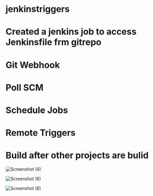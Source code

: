 # jenkinstriggers
# Created a jenkins job to access Jenkinsfile frm gitrepo
# Git Webhook
# Poll SCM
# Schedule Jobs
# Remote Triggers
# Build after other projects are bulid
![Screenshot (4)](https://github.com/MuddamPoojithaa/jenkinstriggers/assets/127126687/17d66976-6183-49b8-9b23-38275cda0384)

![Screenshot (6)](https://github.com/MuddamPoojithaa/jenkinstriggers/assets/127126687/d853b998-c2c7-4cc3-b12a-fdb8a071a9dc)

![Screenshot (8)](https://github.com/MuddamPoojithaa/jenkinstriggers/assets/127126687/e946fa30-81ed-44e2-ae0f-2fe991e05961)











